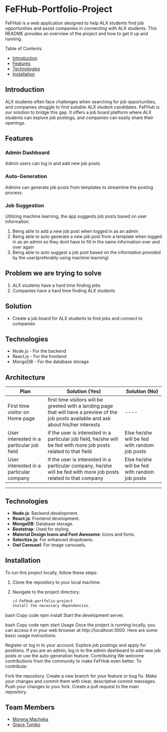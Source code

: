 # FeFHub-Portfolio-Project

FeFHub is a web application designed to help ALX students find job opportunities and assist companies in connecting with ALX students. This README provides an overview of the project and how to get it up and running.

Table of Contents

- [Introduction](#introduction)
- [Features](#features)
- [Technologies](#technologies)
- [Installation](#installation)


## Introduction

ALX students often face challenges when searching for job opportunities, and companies struggle to find suitable ALX student candidates. FeFHub is our solution to bridge this gap. It offers a job board platform where ALX students can explore job postings, and companies can easily share their openings.

## Features

### Admin Dashboard

Admin users can log in and add new job posts.

### Auto-Generation

Admins can generate job posts from templates to streamline the posting process.

### Job Suggestion

Utilizing machine learning, the app suggests job posts based on user information.

1. Being able to add a new job post when logged in as an admin
2. Being able to auto generate a new job post from a template when logged in as an admin so they dont have to fill in the same information over and over again
3. Being able to auto suggest a job post based on the information provided by the user(preferably using machine learning)

## Problem we are trying to solve

1. ALX students have a hard time finding jobs
2. Companies have a hard time finding ALX students

## Solution

- Create a job board for ALX students to find jobs and connect to companies

## Technologies

- Node.js - For the backend
- React.js - For the frontend
- MongoDB - For the database storage

## Architecture

| Plan                                      | Solution (Yes)                                                                                                                              | Solution (No)                                 |
| ----------------------------------------- | ------------------------------------------------------------------------------------------------------------------------------------------- | --------------------------------------------- |
| First time visitor on Home page           | first time visitors will be greeted with a landing page that will have a preview of the job posts available and ask about his/her interests | ----                                          |
| User interested in a particular job field | if the user is interested in a particular job field, he/she will be fed with more job posts related to that field                           | Else he/she will be fed with random job posts |
| User interested in a particular company   | if the user is interested in a particular company, he/she will be fed with more job posts related to that company                           | Else he/she will be fed with random job posts |

---

## Technologies

- **Node.js**: Backend development.
- **React.js**: Frontend development.
- **MongoDB**: Database storage.
- **Bootstrap**: Used for styling.
- **Material Design Icons and Font Awesome**: Icons and fonts.
- **Selectize.js**: For enhanced dropdowns.
- **Owl Carousel**: For image carousels.

## Installation

To run this project locally, follow these steps:

1. Clone the repository to your local machine.
2. Navigate to the project directory.

   ```bash
   cd FeFHub-portfolio-project
   Install the necessary dependencies.
   ```

bash
Copy code
npm install
Start the development server.

bash
Copy code
npm start
Usage
Once the project is running locally, you can access it in your web browser at http://localhost:3000. Here are some basic usage instructions:

Register or log in to your account.
Explore job postings and apply for positions.
If you are an admin, log in to the admin dashboard to add new job posts or use the auto-generation feature.
Contributing
We welcome contributions from the community to make FeFHub even better. To contribute:

Fork the repository.
Create a new branch for your feature or bug fix.
Make your changes and commit them with clear, descriptive commit messages.
Push your changes to your fork.
Create a pull request to the main repository.

## Team Members

- [Morena Macheka](https://github.com/Rabianzo)
- [Grace Tumbo](https://github.com/gracie-123)
